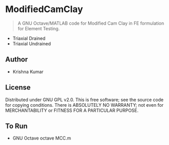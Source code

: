 ModifiedCamClay
===============

> A GNU Octave/MATLAB code for Modified Cam Clay in FE formulation for Element Testing.

* Triaxial Drained
* Triaxial Undrained

## Author
*   Krishna Kumar

## License
Distributed under GNU GPL v2.0. This is free software; see the source code for copying conditions.
There is ABSOLUTELY NO WARRANTY; not even for MERCHANTABILITY or FITNESS FOR A PARTICULAR PURPOSE.

## To Run
* GNU Octave
			octave MCC.m


